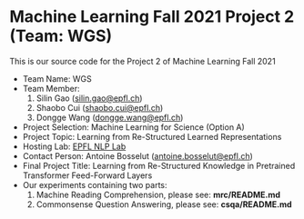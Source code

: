 # Machine Learning Fall 2021 Project 2 (Team: WGS)
This is our source code for the Project 2 of Machine Learning Fall 2021
- Team Name: WGS
- Team Member:
    1. Silin Gao (silin.gao@epfl.ch)
    2. Shaobo Cui (shaobo.cui@epfl.ch)
    3. Dongge Wang (dongge.wang@epfl.ch)
- Project Selection: Machine Learning for Science (Option A)
- Project Topic: Learning from Re-Structured Learned Representations
- Hosting Lab: [EPFL NLP Lab](http://atcbosselut.github.io)
- Contact Person: Antoine Bosselut (antoine.bosselut@epfl.ch)
- Final Project Title: Learning from Re-Structured Knowledge in Pretrained Transformer Feed-Forward Layers
- Our experiments containing two parts:
    1. Machine Reading Comprehension, please see: **mrc/README.md**
    2. Commonsense Question Answering, please see: **csqa/README.md**
